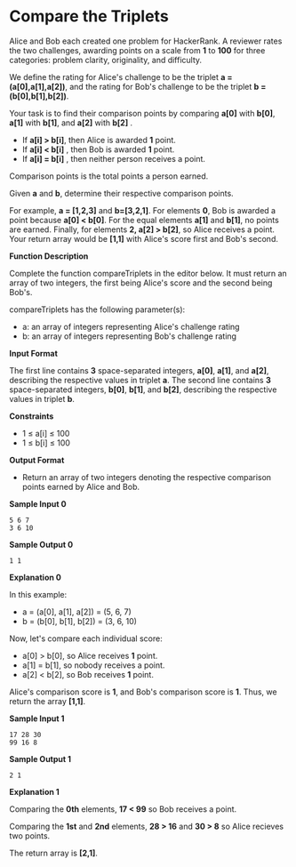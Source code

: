 # Compare the Triplets
Alice and Bob each created one problem for HackerRank. A reviewer rates the two challenges, awarding points on a scale from **1** to **100**  for three categories: problem clarity, originality, and difficulty.

We define the rating for Alice's challenge to be the triplet **a = (a[0],a[1],a[2])**, and the rating for Bob's challenge to be the triplet **b = (b[0],b[1],b[2])**.

Your task is to find their comparison points by comparing **a[0]** with **b[0]**, **a[1]** with **b[1]**, and **a[2]** with **b[2]** .

* If **a[i] > b[i]**, then Alice is awarded **1** point.
* If **a[i] < b[i]** , then Bob is awarded **1** point.
* If **a[i] = b[i]** , then neither person receives a point.

Comparison points is the total points a person earned.

Given **a** and **b**, determine their respective comparison points.

For example, **a = [1,2,3]** and **b=[3,2,1]**. For elements **0**, Bob is awarded a point because **a[0] < b[0]**. For the equal elements **a[1]** and **b[1]**, no points are earned. Finally, for elements **2, a[2] > b[2]**, so Alice receives a point. Your return array would be **[1,1]** with Alice's score first and Bob's second.



**Function Description**

Complete the function compareTriplets in the editor below. It must return an array of two integers, the first being Alice's score and the second being Bob's.

compareTriplets has the following parameter(s):

* a: an array of integers representing Alice's challenge rating
* b: an array of integers representing Bob's challenge rating

**Input Format** 

The first line contains **3** space-separated integers, **a[0]**, **a[1]**, and **a[2]**, describing the respective values in triplet **a**.
The second line contains **3** space-separated integers, **b[0]**, **b[1]**, and **b[2]**, describing the respective values in triplet **b**.

**Constraints**

* 1 ≤ a[i] ≤ 100
* 1 ≤ b[i] ≤ 100

**Output Format**

* Return an array of two integers denoting the respective comparison points earned by Alice and Bob.

**Sample Input 0**
```
5 6 7 
3 6 10
```

**Sample Output 0**
```
1 1 
```

**Explanation 0**

In this example:
* a = (a[0], a[1], a[2]) = (5, 6, 7)
* b = (b[0], b[1], b[2]) = (3, 6, 10)

Now, let's compare each individual score:
* a[0] > b[0], so Alice receives **1** point.
* a[1] = b[1], so nobody receives a point.
* a[2] < b[2], so Bob receives **1** point.

Alice's comparison score is **1**, and Bob's comparison score is **1**. Thus, we return the array **[1,1]**.

**Sample Input 1**
```
17 28 30 
99 16 8
```

**Sample Output 1**
```
2 1
```

**Explanation 1**

Comparing the **0th** elements, **17 < 99** so Bob receives a point.

Comparing the **1st** and **2nd** elements, **28 > 16** and **30 > 8** so Alice recieves two points.

The return array is **[2,1]**.

